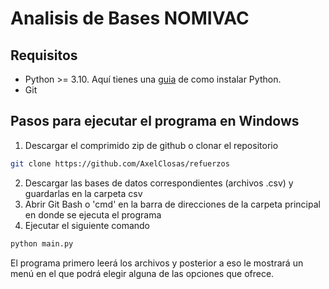 # Analisis de Bases NOMIVAC
## Requisitos
- Python >= 3.10. Aquí tienes una [guia]("https://elpythonista.com/como-instalar-python" "Guía para instalar python") de como instalar Python.
- Git


## Pasos para ejecutar el programa en Windows

1. Descargar el comprimido zip de github o clonar el repositorio

```sh
git clone https://github.com/AxelClosas/refuerzos
```
2. Descargar las bases de datos correspondientes (archivos .csv) y guardarlas en la carpeta csv
3. Abrir Git Bash o 'cmd' en la barra de direcciones de la carpeta principal en donde se ejecuta el programa
4. Ejecutar el siguiente comando
```sh
python main.py
```
El programa primero leerá los archivos y posterior a eso le mostrará un menú en el que podrá elegir alguna de las opciones que ofrece.